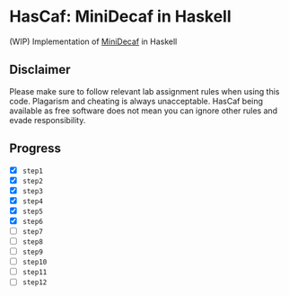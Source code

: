 # HasCaf: MiniDecaf in Haskell

(WIP) Implementation of [MiniDecaf] in Haskell

[MiniDecaf]: https://github.com/decaf-lang/minidecaf-tutorial

## Disclaimer

Please make sure to follow relevant lab assignment rules when using this code.
Plagarism and cheating is always unacceptable. HasCaf being available as free
software does not mean you can ignore other rules and evade responsibility.

## Progress

- [X] `step1`
- [X] `step2`
- [X] `step3`
- [X] `step4`
- [X] `step5`
- [X] `step6`
- [ ] `step7`
- [ ] `step8`
- [ ] `step9`
- [ ] `step10`
- [ ] `step11`
- [ ] `step12`
